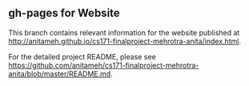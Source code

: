 ## gh-pages for Website

This branch contains relevant information for the website published at http://anitameh.github.io/cs171-finalproject-mehrotra-anita/index.html. 

For the detailed project README, please see https://github.com/anitameh/cs171-finalproject-mehrotra-anita/blob/master/README.md.
